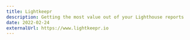 ```yaml
---
title: Lightkeepr
description: Getting the most value out of your Lighthouse reports
date: 2022-02-24
externalUrl: https://www.lightkeepr.io
---
```

